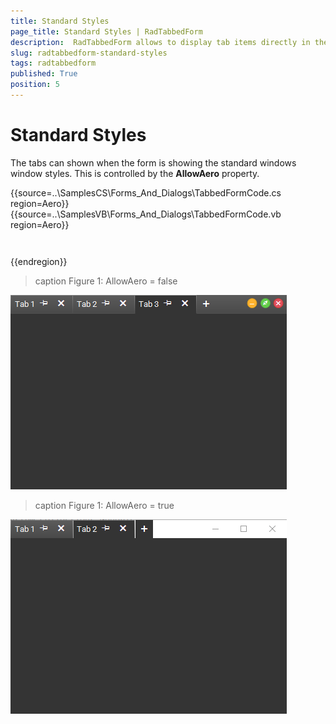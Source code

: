 ```yaml
---
title: Standard Styles
page_title: Standard Styles | RadTabbedForm
description:  RadTabbedForm allows to display tab items directly in the title bar  
slug: radtabbedform-standard-styles
tags: radtabbedform
published: True
position: 5
---
```


# Standard Styles

The tabs can shown when the form is showing the standard windows window styles. This is controlled by the __AllowAero__ property. 


{{source=..\SamplesCS\Forms_And_Dialogs\TabbedFormCode.cs region=Aero}} 
{{source=..\SamplesVB\Forms_And_Dialogs\TabbedFormCode.vb region=Aero}}
````C#
````
````VB.NET
```` 

{{endregion}} 


>caption Figure 1: AllowAero = false

![radtabbedform-standard-styles001](images/radtabbedform-standard-styles001.png)

>caption Figure 1: AllowAero = true

![radtabbedform-standard-styles002](images/radtabbedform-standard-styles002.png)

